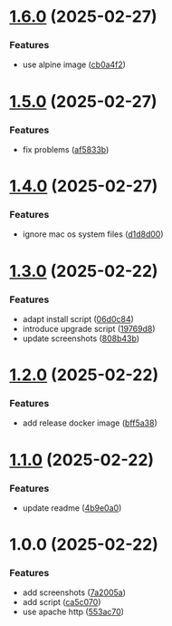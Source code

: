 # [1.6.0](https://github.com/homelab-toolchain/static-file-server/compare/v1.5.0...v1.6.0) (2025-02-27)


### Features

* use alpine image ([cb0a4f2](https://github.com/homelab-toolchain/static-file-server/commit/cb0a4f24c030c74511bb847df4d9ff3372a860f3))

# [1.5.0](https://github.com/homelab-toolchain/static-file-server/compare/v1.4.0...v1.5.0) (2025-02-27)


### Features

* fix problems ([af5833b](https://github.com/homelab-toolchain/static-file-server/commit/af5833b5e76231501c64b5b4b4abb3d5ef6adca0))

# [1.4.0](https://github.com/homelab-toolchain/static-file-server/compare/v1.3.0...v1.4.0) (2025-02-27)


### Features

* ignore mac os system files ([d1d8d00](https://github.com/homelab-toolchain/static-file-server/commit/d1d8d0087bdb968d238d7a36f67577459b94857e))

# [1.3.0](https://github.com/homelab-toolchain/static-file-server/compare/v1.2.0...v1.3.0) (2025-02-22)


### Features

* adapt install script ([06d0c84](https://github.com/homelab-toolchain/static-file-server/commit/06d0c84c3e307e63b641c85781d05c173cae179e))
* introduce upgrade script ([19769d8](https://github.com/homelab-toolchain/static-file-server/commit/19769d8aa79cd1bf80501e760e17eb557e04066a))
* update screenshots ([808b43b](https://github.com/homelab-toolchain/static-file-server/commit/808b43bea59f137ce4438d5ef9c16964a6a2e661))

# [1.2.0](https://github.com/homelab-toolchain/static-file-server/compare/v1.1.0...v1.2.0) (2025-02-22)


### Features

* add release docker image ([bff5a38](https://github.com/homelab-toolchain/static-file-server/commit/bff5a386c9b41095b027651018ce54c9225c95d9))

# [1.1.0](https://github.com/homelab-toolchain/static-file-server/compare/v1.0.0...v1.1.0) (2025-02-22)


### Features

* update readme ([4b9e0a0](https://github.com/homelab-toolchain/static-file-server/commit/4b9e0a061e6b9c77f4152b2590350a0ad4e8b93c))

# 1.0.0 (2025-02-22)


### Features

* add screenshots ([7a2005a](https://github.com/homelab-toolchain/static-file-server/commit/7a2005ab34ffa2d87dd6326c7c18bba5789e1c16))
* add script ([ca5c070](https://github.com/homelab-toolchain/static-file-server/commit/ca5c070445475080825213acdbee9a885f7fadb7))
* use apache http ([553ac70](https://github.com/homelab-toolchain/static-file-server/commit/553ac70d0c4795c2ebb499e151f4b5471b0ac6e8))
